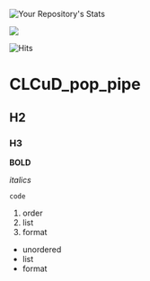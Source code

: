 ![Your Repository's Stats](https://github-readme-stats.vercel.app/api/top-langs/?username=cvk1988&theme=blue-green)



<img src="https://komarev.com/ghpvc/?username=cvk1988"/>

![Hits](https://hitcounter.pythonanywhere.com/count/tag.svg?url=https://github.com/cvk1988/CLCuD_pop_pipe)

# CLCuD_pop_pipe


## H2


### H3

**BOLD**

*italics*

`code`

1. order
2. list
3. format

- unordered
- list
- format
